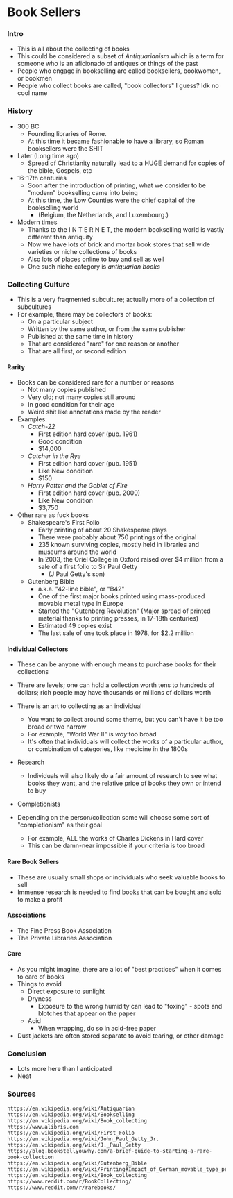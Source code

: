 Book Sellers
===
### Intro
- This is all about the collecting of books
- This could be considered a subset of _Antiquarianism_ which is a term for someone who is an aficionado of antiques or things of the past
- People who engage in bookselling are called booksellers, bookwomen, or bookmen
- People who collect books are called, "book collectors" I guess? Idk no cool name


### History
- 300 BC 
  - Founding libraries of Rome.
  - At this time it became fashionable to have a library, so Roman booksellers were the SHIT
- Later (Long time ago)
  - Spread of Christianity naturally lead to a HUGE demand for copies of the bible, Gospels, etc
- 16-17th centuries
  - Soon after the introduction of printing, what we consider to be "modern" bookselling came into being
  - At this time, the Low Counties were the chief capital of the bookselling world 
    - (Belgium, the Netherlands, and Luxembourg.)
- Modern times
  - Thanks to the I N T E R N E T, the modern bookselling world is vastly different than antiquity
  - Now we have lots of brick and mortar book stores that sell wide varieties or niche collections of books
  - Also lots of places online to buy and sell as well
  - One such niche category is _antiquarian books_

### Collecting Culture
- This is a very fraqmented subculture; actually more of a collection of subcultures
- For example, there may be collectors of books:
  - On a particular subject
  - Written by the same author, or from the same publisher
  - Published at the same time in history
  - That are considered "rare" for one reason or another
  - That are all first, or second edition

#### Rarity
- Books can be considered rare for a number or reasons
  - Not many copies published
  - Very old; not many copies still around
  - In good condition for their age
  - Weird shit like annotations made by the reader
- Examples:
  - _Catch-22_
    - First edition hard cover (pub. 1961)
    - Good condition
    - $14,000
  - _Catcher in the Rye_
    - First edition hard cover (pub. 1951)
    - Like New condition
    - $150
  - _Harry Potter and the Goblet of Fire_
    - First edition hard cover (pub. 2000)
    - Like New condition 
    - $3,750
- Other rare as fuck books
  - Shakespeare's First Folio
    - Early printing of about 20 Shakespeare plays
    - There were probably about 750 printings of the original
    - 235 known surviving copies, mostly held in libraries and museums around the world
    - In 2003, the Oriel College in Oxford raised over $4 million from a sale of a first folio to Sir Paul Getty
      - (J Paul Getty's son)
  - Gutenberg Bible
    - a.k.a. "42-line bible", or "B42"
    - One of the first major books printed using mass-produced movable metal type in Europe
    - Started the "Gutenberg Revolution" (Major spread of printed material thanks to printing presses, in 17-18th centuries)
    - Estimated 49 copies exist
    - The last sale of one took place in 1978, for $2.2 million

#### Individual Collectors
- These can be anyone with enough means to purchase books for their collections
- There are levels; one can hold a collection worth tens to hundreds of dollars; rich people may have thousands or millions of dollars worth
- There is an art to collecting as an individual
  - You want to collect around some theme, but you can't have it be too broad or two narrow
  - For example, "World War II" is _way_ too broad
  - It's often that individuals will collect the works of a particular author, or combination of categories, like medicine in the 1800s

- Research 
  - Individuals will also likely do a fair amount of research to see what books they want, and the relative price of books they own or intend to buy

- Completionists
 - Depending on the person/collection some will choose some sort of "completionism" as their goal
   - For example, ALL the works of Charles Dickens in Hard cover
   - This can be damn-near impossible if your criteria is too broad

#### Rare Book Sellers
- These are usually small shops or individuals who seek valuable books to sell
- Immense research is needed to find books that can be bought and sold to make a profit

#### Associations
- The Fine Press Book Association
- The Private Libraries Association

#### Care
- As you might imagine, there are a lot of "best practices" when it comes to care of books
- Things to avoid
  - Direct exposure to sunlight
  - Dryness
    - Exposure to the wrong humidity can lead to "foxing" - spots and blotches that appear on the paper
  - Acid
    - When wrapping, do so in acid-free paper
- Dust jackets are often stored separate to avoid tearing, or other damage

### Conclusion
- Lots more here than I anticipated
- Neat

### Sources
```
https://en.wikipedia.org/wiki/Antiquarian
https://en.wikipedia.org/wiki/Bookselling
https://en.wikipedia.org/wiki/Book_collecting
https://www.alibris.com
https://en.wikipedia.org/wiki/First_Folio
https://en.wikipedia.org/wiki/John_Paul_Getty_Jr.
https://en.wikipedia.org/wiki/J._Paul_Getty
https://blog.bookstellyouwhy.com/a-brief-guide-to-starting-a-rare-book-collection
https://en.wikipedia.org/wiki/Gutenberg_Bible
https://en.wikipedia.org/wiki/Printing#Impact_of_German_movable_type_printing_press
https://en.wikipedia.org/wiki/Book_collecting
https://www.reddit.com/r/BookCollecting/
https://www.reddit.com/r/rarebooks/
```
